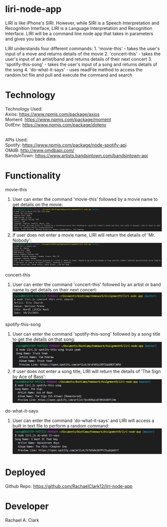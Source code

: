 # liri-node-app
LIRI is like iPhone's SIRI. However, while SIRI is a Speech Interpretation and Recognition Interface, LIRI is a Language Interpretation and Recognition Interface. LIRI will be a command line node app that takes in parameters and gives you back data.


LIRI understands four different commands:
    1. 'movie-this' - takes the user's input of a move and returns details of the movie
    2. 'concert-this' - takes the user's input of an artist/band and returns details of their next concert 
    3. 'spotify-this-song' - takes the user's input of a song and returns details of the song
    4. 'do-what-it-says' - uses readFile method to access the random.txt file and pull and execute the command and search

# Technology
Technology Used:
    <br>Axios: https://www.npmjs.com/package/axios
    <br>Moment: https://www.npmjs.com/package/moment
    <br>DotEnv: https://www.npmjs.com/package/dotenv

<br>APIs Used:
    <br>Spotify: https://www.npmjs.com/package/node-spotify-api
    <br>OMdB: http://www.omdbapi.com/
    <br>BandsInTown: https://www.artists.bandsintown.com/bandsintown-api

# Functionality
movie-this
1. User can enter the command 'movie-this' followed by a movie name to get details on the movie:
![Screenshot](/screenshots/move-this_user_input.PNG)
2. If user does not enter a movie name, LIRI will return the details of 'Mr. Nobody':
![Screenshot](/screenshots/move-this_no_user_input.PNG)

concert-this
1. User can enter the command 'concert-this' followed by an artist or band name to get details on their next concert:
![Screenshot](/screenshots/concert-this.PNG)

spotify-this-song
1. User can enter the command 'spotify-this-song' followed by a song title to get the details on that song:
![Screenshot](/screenshots/spotify-this-song_user_input.PNG)
2. If user does not enter a song title, LIRI will return the details of 'The Sign by Ace of Bass':
![Screenshot](/screenshots/spotify-this-song_no_user_input.PNG)

do-what-it-says
1. User can enter the command 'do-what-it-says' and LIRI will access a built in text file to perform a random command:
![Screenshot](/screenshots/do-what-it-says.PNG)


# Deployed
Github Repo: https://github.com/RachaelClark12/liri-node-app

# Developer
Rachael A. Clark